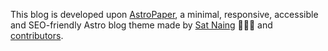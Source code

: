 This blog is developed upon [AstroPaper](https://github.com/satnaing/astro-paper), a minimal, responsive, accessible and SEO-friendly Astro blog theme made by [Sat Naing](https://satnaing.dev) 👨🏻‍💻 and [contributors](https://github.com/satnaing/astro-paper/graphs/contributors).
